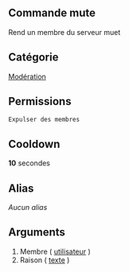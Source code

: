 ## Commande mute
Rend un membre du serveur muet

## Catégorie
[Modération](../categories/moderation.md)

## Permissions
`Expulser des membres`

## Cooldown
**10** secondes

## Alias
*Aucun alias*

## Arguments
1. Membre ( [utilisateur](../others/user.md) )
2. Raison ( [texte](../others/user.md) )